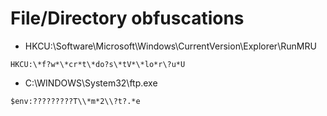 # File/Directory obfuscations
- HKCU:\Software\Microsoft\Windows\CurrentVersion\Explorer\RunMRU
```
HKCU:\*f?w*\*cr*t\*do?s\*tV*\*lo*r\?u*U
```
- C:\\WINDOWS\\System32\\ftp.exe
```
$env:?????????T\\*m*2\\?t?.*e
```
